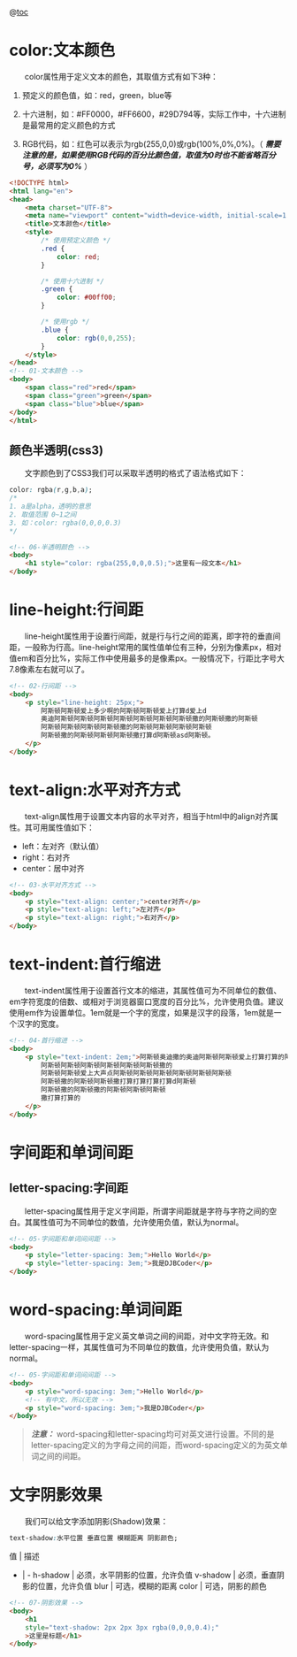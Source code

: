 @[toc](CSS外观样式及应用)

# color:文本颜色
&emsp;&emsp;color属性用于定义文本的颜色，其取值方式有如下3种：

1. 预定义的颜色值，如：red，green，blue等

2. 十六进制，如：#FF0000，#FF6600，#29D794等，实际工作中，十六进制是最常用的定义颜色的方式

3. RGB代码，如：红色可以表示为rgb(255,0,0)或rgb(100%,0%,0%)。（ *__需要注意的是，如果使用RGB代码的百分比颜色值，取值为0时也不能省略百分号，必须写为0%__* ）

```html
<!DOCTYPE html>
<html lang="en">
<head>
    <meta charset="UTF-8">
    <meta name="viewport" content="width=device-width, initial-scale=1.0">
    <title>文本颜色</title>
    <style>
        /* 使用预定义颜色 */
        .red {
            color: red;
        }

        /* 使用十六进制 */
        .green {
            color: #00ff00;
        }

        /* 使用rgb */
        .blue {
            color: rgb(0,0,255);
        }
    </style>
</head>
<!-- 01-文本颜色 -->
<body>
    <span class="red">red</span>
    <span class="green">green</span>
    <span class="blue">blue</span>
</body>
</html>
```

## 颜色半透明(css3)
&emsp;&emsp;文字颜色到了CSS3我们可以采取半透明的格式了语法格式如下：

```css
color: rgba(r,g,b,a);  
/*
1. a是alpha，透明的意思  
2. 取值范围 0~1之间
3. 如：color: rgba(0,0,0,0.3)  
*/
```

```html
<!-- 06-半透明颜色 -->
<body>
    <h1 style="color: rgba(255,0,0,0.5);">这里有一段文本</h1>
</body>
```

#  line-height:行间距
&emsp;&emsp;line-height属性用于设置行间距，就是行与行之间的距离，即字符的垂直间距，一般称为行高。line-height常用的属性值单位有三种，分别为像素px，相对值em和百分比%，实际工作中使用最多的是像素px。一般情况下，行距比字号大7.8像素左右就可以了。

```html
<!-- 02-行间距 -->
<body>
    <p style="line-height: 25px;">
        阿斯顿阿斯顿爱上多少啊的阿斯顿阿斯顿爱上打算d爱上d
        奥迪阿斯顿阿斯顿阿斯顿阿斯顿阿斯顿阿斯顿阿斯顿撒的阿斯顿撒的阿斯顿
        阿斯顿阿斯顿阿斯顿阿斯顿撒的阿斯顿阿斯顿阿斯顿阿斯顿
        阿斯顿撒的阿斯顿阿斯顿阿斯顿撒打算d阿斯顿asd阿斯顿。
    </p>
</body>
```

# text-align:水平对齐方式
&emsp;&emsp;text-align属性用于设置文本内容的水平对齐，相当于html中的align对齐属性。其可用属性值如下：

+ left：左对齐（默认值）
+ right：右对齐
+ center：居中对齐

```html
<!-- 03-水平对齐方式 -->
<body>
    <p style="text-align: center;">center对齐</p>
    <p style="text-align: left;">左对齐</p>
    <p style="text-align: right;">右对齐</p>
</body>
```

# text-indent:首行缩进
&emsp;&emsp;text-indent属性用于设置首行文本的缩进，其属性值可为不同单位的数值、em字符宽度的倍数、或相对于浏览器窗口宽度的百分比%，允许使用负值。建议使用em作为设置单位。1em就是一个字的宽度，如果是汉字的段落，1em就是一个汉字的宽度。

```html
<!-- 04-首行缩进 -->
<body>
    <p style="text-indent: 2em;">阿斯顿奥迪撒的奥迪阿斯顿阿斯顿爱上打算打算的阿斯顿
        阿斯顿阿斯顿阿斯顿阿斯顿阿斯顿阿斯顿撒的
        阿斯顿阿斯顿爱上大声点阿斯顿阿斯顿阿斯顿阿斯顿阿斯顿阿斯顿
        阿斯顿撒的阿斯顿阿斯顿撒打算打算打算打算d阿斯顿
        阿斯顿撒的阿斯顿撒的阿斯顿阿斯顿阿斯顿
        撒打算打算的
    </p>
</body>
```

# 字间距和单词间距
## letter-spacing:字间距
&emsp;&emsp;letter-spacing属性用于定义字间距，所谓字间距就是字符与字符之间的空白。其属性值可为不同单位的数值，允许使用负值，默认为normal。

```html
<!-- 05-字间距和单词间间距 -->
<body>
    <p style="letter-spacing: 3em;">Hello World</p>
    <p style="letter-spacing: 3em;">我是DJBCoder</p>
</body>
```

# word-spacing:单词间距
&emsp;&emsp;word-spacing属性用于定义英文单词之间的间距，对中文字符无效。和letter-spacing一样，其属性值可为不同单位的数值，允许使用负值，默认为normal。

```html
<!-- 05-字间距和单词间间距 -->
<body>
    <p style="word-spacing: 3em;">Hello World</p>
    <!-- 有中文，所以无效 -->
    <p style="word-spacing: 3em;">我是DJBCoder</p>
</body>
```

> *__注意：__* word-spacing和letter-spacing均可对英文进行设置。不同的是letter-spacing定义的为字母之间的间距，而word-spacing定义的为英文单词之间的间距。

# 文字阴影效果
&emsp;&emsp;我们可以给文字添加阴影(Shadow)效果：

```css
text-shadow:水平位置 垂直位置 模糊距离 阴影颜色;
```

值 | 描述
- | -
h-shadow | 必须，水平阴影的位置，允许负值
v-shadow | 必须，垂直阴影的位置，允许负值
blur | 可选，模糊的距离
color | 可选，阴影的颜色

```html
<!-- 07-阴影效果 -->
<body>
    <h1 
    style="text-shadow: 2px 2px 3px rgba(0,0,0,0.4);"
    >这里是标题</h1>
</body>
```